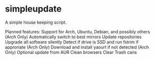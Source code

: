 simpleupdate
============

A simple house keeping script.

Planned features:
Support for Arch, Ubuntu, Debian, and possibly others
(Arch Only) Automatically switch to best mirrors
Update repositories
Upgrade all software silently
Detect if drive is SSD and run fstrim if approriate
(Arch Only) Download and install yaourt if not detected
(Arch Only) Optional update from AUR
Clean browsers
Clear Trash cans

